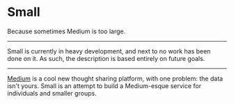# Small

Because sometimes Medium is too large.

----

Small is currently in heavy development, and next to no work has been done on
it. As such, the description is based entirely on future goals.

----

[Medium](http://medium.com) is a cool new thought sharing platform, with one
problem: the data isn't yours. Small is an attempt to build a Medium-esque
service for individuals and smaller groups.